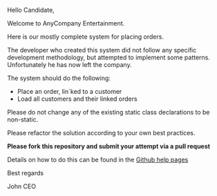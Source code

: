 Hello Candidate,

Welcome to AnyCompany Entertainment.

Here is our mostly complete system for placing orders.

The developer who created this system did not follow any specific development methodology, 
but attempted to implement some patterns. Unfortunately he has now left the company.

The system should do the following:

 * Place an order, lin`ked to a customer
 * Load all customers and their linked orders

Please do not change any of the existing static class declarations to be non-static.

Please refactor the solution according to your own best practices.

**Please fork this repository and submit your attempt via a pull request**

Details on how to do this can be found in the [Github help pages](https://help.github.com/en/articles/creating-a-pull-request-from-a-fork)

Best regards

John
CEO
